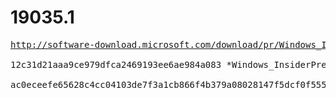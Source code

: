 # 19035.1

<pre>
<a href="http://software-download.microsoft.com/download/pr/Windows_InsiderPreview_SDK_en-us_19035_1.iso">http://software-download.microsoft.com/download/pr/Windows_InsiderPreview_SDK_en-us_19035_1.iso</a>

12c31d21aaa9ce979dfca2469193ee6ae984a083 *Windows_InsiderPreview_SDK_en-us_19035_1.iso

ac0eceefe65628c4cc04103de7f3a1cb866f4b379a08028147f5dcf0f5550114 *Windows_InsiderPreview_SDK_en-us_19035_1.iso
</pre>
